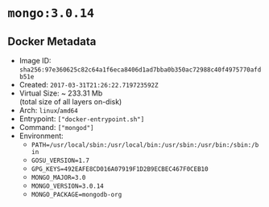 # `mongo:3.0.14`

## Docker Metadata

- Image ID: `sha256:97e360625c82c64a1f6eca8406d1ad7bba0b350ac72988c40f4975770afdb51e`
- Created: `2017-03-31T21:26:22.719723592Z`
- Virtual Size: ~ 233.31 Mb  
  (total size of all layers on-disk)
- Arch: `linux`/`amd64`
- Entrypoint: `["docker-entrypoint.sh"]`
- Command: `["mongod"]`
- Environment:
  - `PATH=/usr/local/sbin:/usr/local/bin:/usr/sbin:/usr/bin:/sbin:/bin`
  - `GOSU_VERSION=1.7`
  - `GPG_KEYS=492EAFE8CD016A07919F1D2B9ECBEC467F0CEB10`
  - `MONGO_MAJOR=3.0`
  - `MONGO_VERSION=3.0.14`
  - `MONGO_PACKAGE=mongodb-org`

